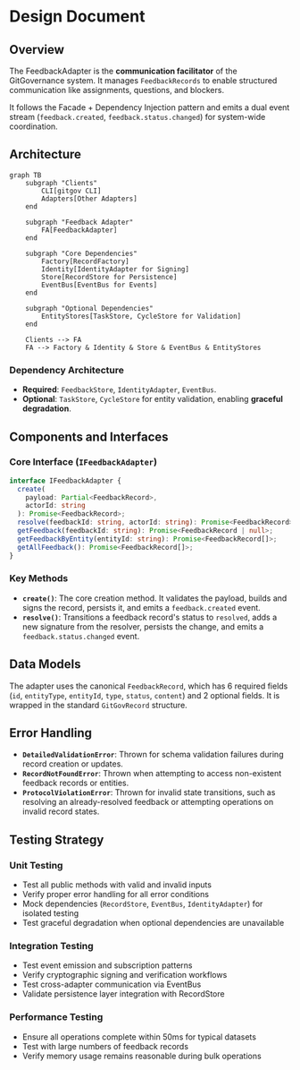 # Design Document

## Overview

The FeedbackAdapter is the **communication facilitator** of the GitGovernance system. It manages `FeedbackRecords` to enable structured communication like assignments, questions, and blockers.

It follows the Facade + Dependency Injection pattern and emits a dual event stream (`feedback.created`, `feedback.status.changed`) for system-wide coordination.

## Architecture

```mermaid
graph TB
    subgraph "Clients"
        CLI[gitgov CLI]
        Adapters[Other Adapters]
    end

    subgraph "Feedback Adapter"
        FA[FeedbackAdapter]
    end

    subgraph "Core Dependencies"
        Factory[RecordFactory]
        Identity[IdentityAdapter for Signing]
        Store[RecordStore for Persistence]
        EventBus[EventBus for Events]
    end

    subgraph "Optional Dependencies"
        EntityStores[TaskStore, CycleStore for Validation]
    end

    Clients --> FA
    FA --> Factory & Identity & Store & EventBus & EntityStores
```

### Dependency Architecture

- **Required**: `FeedbackStore`, `IdentityAdapter`, `EventBus`.
- **Optional**: `TaskStore`, `CycleStore` for entity validation, enabling **graceful degradation**.

## Components and Interfaces

### Core Interface (`IFeedbackAdapter`)

```typescript
interface IFeedbackAdapter {
  create(
    payload: Partial<FeedbackRecord>,
    actorId: string
  ): Promise<FeedbackRecord>;
  resolve(feedbackId: string, actorId: string): Promise<FeedbackRecord>;
  getFeedback(feedbackId: string): Promise<FeedbackRecord | null>;
  getFeedbackByEntity(entityId: string): Promise<FeedbackRecord[]>;
  getAllFeedback(): Promise<FeedbackRecord[]>;
}
```

### Key Methods

- **`create()`**: The core creation method. It validates the payload, builds and signs the record, persists it, and emits a `feedback.created` event.
- **`resolve()`**: Transitions a feedback record's status to `resolved`, adds a new signature from the resolver, persists the change, and emits a `feedback.status.changed` event.

## Data Models

The adapter uses the canonical `FeedbackRecord`, which has 6 required fields (`id`, `entityType`, `entityId`, `type`, `status`, `content`) and 2 optional fields. It is wrapped in the standard `GitGovRecord` structure.

## Error Handling

- **`DetailedValidationError`**: Thrown for schema validation failures during record creation or updates.
- **`RecordNotFoundError`**: Thrown when attempting to access non-existent feedback records or entities.
- **`ProtocolViolationError`**: Thrown for invalid state transitions, such as resolving an already-resolved feedback or attempting operations on invalid record states.

## Testing Strategy

### Unit Testing
- Test all public methods with valid and invalid inputs
- Verify proper error handling for all error conditions
- Mock dependencies (`RecordStore`, `EventBus`, `IdentityAdapter`) for isolated testing
- Test graceful degradation when optional dependencies are unavailable

### Integration Testing
- Test event emission and subscription patterns
- Verify cryptographic signing and verification workflows
- Test cross-adapter communication via EventBus
- Validate persistence layer integration with RecordStore

### Performance Testing
- Ensure all operations complete within 50ms for typical datasets
- Test with large numbers of feedback records
- Verify memory usage remains reasonable during bulk operations
